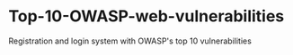 # Top-10-OWASP-web-vulnerabilities
Registration and login system with OWASP's top 10 vulnerabilities
